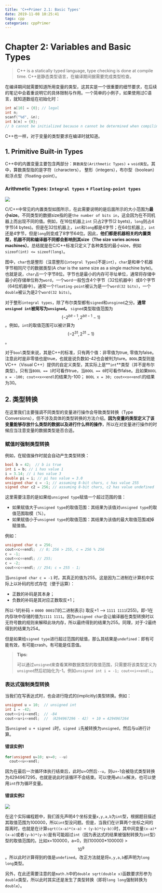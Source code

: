 ```yaml
---
title: 'C++Primer 2.1: Basic Types'
date: 2019-11-08 10:25:41
tags: cpp
categories: cppPrimer
---
```


# Chapter 2: Variables and Basic Types

> C++ is a statically typed language, type checking is done at compile time.
> C++是静态类型语言，在编译期间据需要完成类型检查。

在编译期间就需要知道所用变量的类型，这其实是一个很重要的细节要求，在后续的笔记中会着重说明它的具体限制与作用。一个简单的小例子，如果使用过C语言，就知道数组在初始化时：

```c
int a[10] = {0}; // legal
int n;
scanf("%d", &n);
int b[n] = {0}; 
// b cannot be initialized because n cannot be determined when compiling.
```

C++也一样，对于变量的类型要求在编译时就知道。

## 1. Primitive Built-in Types

C++中的内置变量主要包含两部分：`算数类型(Arithmetic Types)` + `void类型`。其中，算数类型指的是字符（characters）， 整形（integers），布尔型（boolean）和浮点型（floating-point）。

### Arithmetic Types: `Integral types` + `Floating-point types`



![](/Users/alex/Documents/gitRepo/gzrjzcx.github.io/blog/source/res/cppPrimer/Arithmetic_Types.png)



C/C++中常见的内置类型如图所示，在此需要说明的是后面所示的大小范围为**最小size**。不同类型的数据size指的是`the number of bits in`，这会因为在不同机器上而出现不同的值。例如，在16位机器上`int` 只占2字节(2 byets)，`long`则占4字节(4 bytes)。但是在32位机器上，`int`和`long`都是4字节；在64位机器上，`int`还是4字节，但是`long`则变成了8字节64位。因此，**他们都是机器相关的内置类型，机器不同和编译器不同都会影响到其size（The size varies across machines）**。总结就是在C/C++标准只定义了各种类型的最小size，例如`sizeof(int) <= sizeof(long)`。

图中，`char`也是整形（注意整形(`integral Types`)不是`int`），`char`是和单个机器字节相同尺寸的数据类型(A char is the same size as a single machine byte)。也就是说，`char`占一个字节8位。字节也是最小的内存可寻址单位，通常将存储中最小的存储单位称为`word`，一个`word`一般包含4个字节（32位机器中）或8个字节（64位机器中）。通常一个`floating-point`被认为是一个`word(32 bits)`，一个`double`被认为是2个`word(32 bits)`。

对于整形`integral types`，除了布尔类型都有`signed`和`unsgined`之分。**通常`unsigned int`被简写为`unsigned`。** `signed`类型取值范围为$$(-2^{bit-1}, 2^{bit-1}-1)$$。例如，`int`的取值范围可以被计算为$$(-2^{31}, 2^{31}-1)$$。

对于`bool`类型来说，其是C++的标准，只有两个值：非零值为true, 零值为false。注意此时是非零值也是true，也就是说负数如-42也会被判为ture。`BOOL`类型则是VC++（Visual C++）提供的自定义类型，其实际上是**`int`**类型（并不是布尔类型）。只有当`BOOL == 1`时可看作true，当`BOOL == 0`时可看作false。且如果`BOOL x = -100; cout<<x<<endl`的结果为-100； `BOOL x = 30; cout<<x<<endl`的结果为30。

## 2. 类型转换

在这里我们主要强调不同类型的变量进行操作会导致类型转换（Type Conversions），但不涉及具体的类型转换的方法介绍。**因为变量的类型定义了该变量能够存放什么类型的数据以及进行什么样的操作**，所以在对变量进行操作的时候应当注意变量的数据类型是否合适。

### 赋值时强制类型转换

例如，在赋值操作时就会自动产生类型转换：

```c
bool b = 42;  // b is true
int i = b; // i has value 1
i = 3.14; // i has value 3
double pi = i; // pi has value = 3.0
unsigned char c = -1; // assuming 8-bit chars, c has value 255
signed char c2 = 256; // assuming 8-bit chars, c2 has value undefined

```

这里需要注意的是如果给`unsigned type`赋值一个超过范围的值：

- 如果赋值大于`unsigned type`的取值范围：其结果为该值对`unsigned type`的取值范围取模（%）。
- 如果赋值小于`unsigned type`的取值范围：其结果为该值的最大取值范围减掉赋值值。

例如：

```c
unsigned char c = 256;
cout<<c<<endl;  // 0; 256 > 255, c = 256 % 256
c = -1;
cout<<c<<endl; // 255; 
c = -2;
cout<<c<<endl; // 254; c = 255 - 1;
```

当`unsigned char c = -1` 时，其真正的值为255。这是因为二进制在计算机中实际上以补码的形式存在（便于运算）：

- 正数的补码是其本身；
- 负数的补码是其对应正数取反+1；

所以-1的补码 = `0000 0001`(1的二进制表示) 取反+1 --> `1111 1111`(255)。即-1在内存块中存储的值为`1111 1111`。因为`unsigned char`会让编译器在类型转换时以无符号数的规则来解释此块内存，所以最终得到的结果为255。同理，对于-2最终得到的结果为254。

但是如果给`signed type`进行超过范围的赋值，那么其结果是`undefined`：即有可能有效，有可能crash，有可能是任意值。

> **Tips:**
>
> 可以通过`unsigned`来查看某种数据类型的取值范围，只需要将该类型定义为`unsigned`然后初始化为-1。例如`unsigned int i = -1; cout<<i<<endl;`。

### 表达式强制类型转换

当我们在写表达式时，也会进行隐式的(implicitly)类型转换。例如：

```c
unsigned u = 10;  // unsigned int
int i = -42;
cout<<i+i<<endl;  // -84
cout<<u+i<<endl;  // （4294967296 - 42） + 10 = 4294967264
```

当`unsigned u + signed i`时，`signed i`先被转换为`unsigned`，然后与u进行计算。

#### 错误实例1

```c
for(unsigned u=10; u>=0; --u)
  cout<<u<<endl;
```

因为在最后一次循环体执行结束后，此时u=0然后`--u`，则u=-1会被隐式类型转换为4294967295，也就是说此时该循环不会结束。可以使用`while`解决，也可以使用`int`作为循环变量。

#### 错误实例2

![](/Users/alex/Documents/gitRepo/gzrjzcx.github.io/blog/source/res/cppPrimer/Type_conversions.png)

在这个实际编程题中，我们首先声明4个坐标变量`x,y,a,b`为`int`型，根据题目描述其取值范围为100000，所以`int`型没问题。但是，当我们在计算两个坐标之间的距离时，也就是在计算`sqrt((x-a)*(x-a) + (y-b)*(y-b))`时，其中间变量`(x-a)*(x-a)`或者`(y-b)*(y-b)`是有可能超过`int`（因为表达式的结果被强制转换为`int`型）型的取值范围的。比如x=100000，a=0，则(100000*100000) > $$10^9$$。所以此时计算得到的值是`undefined`。改正方法就是将`x,y,a,b`都声明为`long long`类型。

另外，在此还需要注意的是`math.h`中的`double sqrt(double x)`函数要求形参为`double`类型，所以此时其实还是发生了类型转换（即将`long long`强制转换为`double`）。